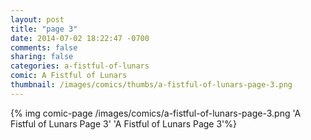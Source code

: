 ```yaml
---
layout: post
title: "page 3"
date: 2014-07-02 18:22:47 -0700
comments: false
sharing: false
categories: a-fistful-of-lunars
comic: A Fistful of Lunars
thumbnail: /images/comics/thumbs/a-fistful-of-lunars-page-3.png
---
```


{% img comic-page /images/comics/a-fistful-of-lunars-page-3.png 'A Fistful of Lunars Page 3' 'A Fistful of Lunars Page 3'%}